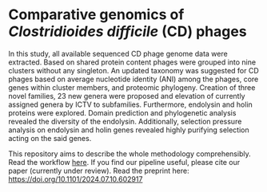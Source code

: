 # Comparative genomics of _Clostridioides difficile_ (CD) phages

In this study, all available sequenced CD phage genome data were extracted. Based on shared protein content phages were grouped into nine clusters without any singleton. An updated taxonomy was suggested for CD phages based on average nucleotide identity (ANI) among the phages, core genes within cluster members, and proteomic phylogeny. Creation of three novel families, 23 new genera were proposed and elevation of currently assigned genera by ICTV to subfamilies. Furthermore, endolysin and holin proteins were explored. Domain prediction and phylogenetic analysis revealed the diversity of the endolysin. Additionally, selection pressure analysis on endolysin and holin genes revealed highly purifying selection acting on the said genes.

This repository aims to describe the whole methodology comprehensibly. Read the workflow [here](./workflow.md).
If you find our pipeline useful, please cite our paper (currently under review).
Read the preprint here: https://doi.org/10.1101/2024.07.10.602917 
